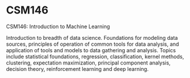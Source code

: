 # CSM146
CSM146: Introduction to Machine Learning

Introduction to breadth of data science. Foundations for modeling data sources, principles of operation of common tools for data analysis, and application of tools and models to data gathering and analysis. Topics include statistical foundations, regression, classification, kernel methods, clustering, expectation maximization, principal component analysis, decision theory, reinforcement learning and deep learning.
